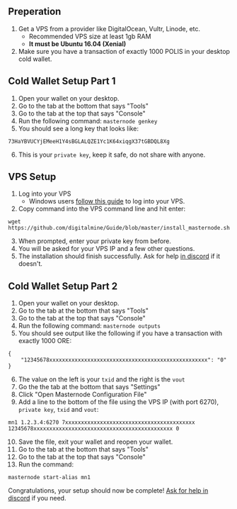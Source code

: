 ## Preperation

1. Get a VPS from a provider like DigitalOcean, Vultr, Linode, etc. 
   - Recommended VPS size at least 1gb RAM 
   - **It must be Ubuntu 16.04 (Xenial)**
2. Make sure you have a transaction of exactly 1000 POLIS in your desktop cold wallet.

## Cold Wallet Setup Part 1

1. Open your wallet on your desktop.
2. Go to the tab at the bottom that says "Tools"
3. Go to the tab at the top that says "Console"
4. Run the following command: `masternode genkey`
5. You should see a long key that looks like:
```
73HaYBVUCYjEMeeH1Y4sBGLALQZE1Yc1K64xiqgX37tGBDQL8Xg
```
6. This is your `private key`, keep it safe, do not share with anyone.




## VPS Setup

1. Log into your VPS
   - Windows users [follow this guide](https://www.digitalocean.com/community/tutorials/how-to-log-into-your-droplet-with-putty-for-windows-users) to log into your VPS.
2. Copy command into the VPS command line and hit enter:
```
wget https://github.com/digitalmine/Guide/blob/master/install_masternode.sh
```
3. When prompted, enter your private key from before.
4. You will be asked for your VPS IP and a few other questions.
5. The installation should finish successfully. Ask for help [in discord](https://discord.gg/zQcPK9G) if it doesn't.



## Cold Wallet Setup Part 2

1. Open your wallet on your desktop.
2. Go to the tab at the bottom that says "Tools"
3. Go to the tab at the top that says "Console"
4. Run the following command: `masternode outputs`
5. You should see output like the following if you have a transaction with exactly 1000 ORE:
```
{
    "12345678xxxxxxxxxxxxxxxxxxxxxxxxxxxxxxxxxxxxxxxxxxxxxxxxxx": "0"
}
```
6. The value on the left is your `txid` and the right is the `vout`
7. Go the the tab at the bottom that says "Settings"
8. Click "Open Masternode Configuration File"
9. Add a line to the bottom of the file using the VPS IP (with port 6270), `private key`, `txid` and `vout`:
```
mn1 1.2.3.4:6270 7xxxxxxxxxxxxxxxxxxxxxxxxxxxxxxxxxxxxxxxxx 12345678xxxxxxxxxxxxxxxxxxxxxxxxxxxxxxxxxxxxxxxxxxxx 0 
```
10. Save the file, exit your wallet and reopen your wallet.
11. Go to the tab at the bottom that says "Tools"
12. Go to the tab at the top that says "Console"
13. Run the command:
```
masternode start-alias mn1
```

Congratulations, your setup should now be complete! [Ask for help in discord](https://discord.gg/zQcPK9G) if you need.
